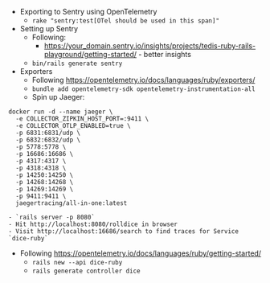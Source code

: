 - Exporting to Sentry using OpenTelemetry
    - `rake "sentry:test[OTel should be used in this span]"`
- Setting up Sentry
    - Following:
        - https://your_domain.sentry.io/insights/projects/tedis-ruby-rails-playground/getting-started/ - better insights
    - `bin/rails generate sentry`
- Exporters
    - Following https://opentelemetry.io/docs/languages/ruby/exporters/
    - `bundle add opentelemetry-sdk opentelemetry-instrumentation-all`
    - Spin up Jaeger:
```
docker run -d --name jaeger \
  -e COLLECTOR_ZIPKIN_HOST_PORT=:9411 \
  -e COLLECTOR_OTLP_ENABLED=true \
  -p 6831:6831/udp \
  -p 6832:6832/udp \
  -p 5778:5778 \
  -p 16686:16686 \
  -p 4317:4317 \
  -p 4318:4318 \
  -p 14250:14250 \
  -p 14268:14268 \
  -p 14269:14269 \
  -p 9411:9411 \
  jaegertracing/all-in-one:latest
```
    - `rails server -p 8080`
    - Hit http://localhost:8080/rolldice in browser
    - Visit http://localhost:16686/search to find traces for Service `dice-ruby`
- Following https://opentelemetry.io/docs/languages/ruby/getting-started/
    - `rails new --api dice-ruby`
    - `rails generate controller dice`
